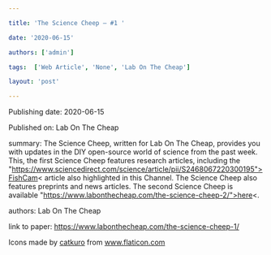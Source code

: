 ---
title: 'The Science Cheep – #1 '
date: '2020-06-15'
authors: ['admin']
tags:  ['Web Article', 'None', 'Lab On The Cheap']
layout: 'post'
---
Publishing date: 2020-06-15

Published on: Lab On The Cheap

summary: The Science Cheep, written for Lab On The Cheap, provides you with  updates in the DIY open-source world of science from the past week. This, the first Science Cheep features research articles, including the "https://www.sciencedirect.com/science/article/pii/S2468067220300195">FishCam< article also highlighted in this Channel. The Science Cheep also features preprints and news articles. The second Science Cheep is available "https://www.labonthecheap.com/the-science-cheep-2/">here<.

authors: Lab On The Cheap

link to paper: https://www.labonthecheap.com/the-science-cheep-1/

Icons made by <a href="https://www.flaticon.com/free-icon/bookshelves_3576884" title="catkuro">catkuro</a> from <a href="https://www.flaticon.com/" title="Flaticon"> www.flaticon.com</a>
